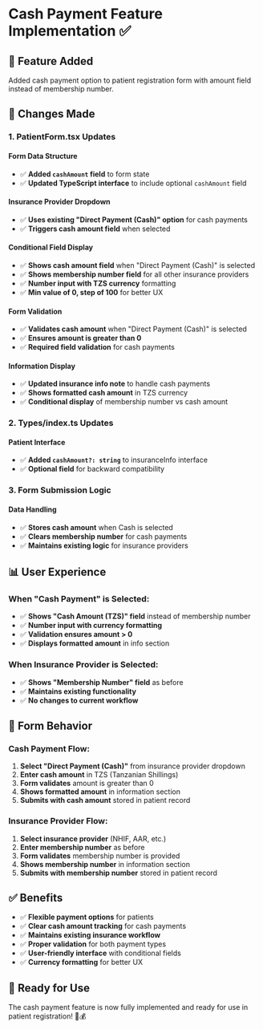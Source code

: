 # Cash Payment Feature Implementation ✅

## 🎯 **Feature Added**

Added cash payment option to patient registration form with amount field instead of membership number.

## 🔧 **Changes Made**

### **1. PatientForm.tsx Updates**

#### **Form Data Structure**
- ✅ **Added `cashAmount` field** to form state
- ✅ **Updated TypeScript interface** to include optional `cashAmount` field

#### **Insurance Provider Dropdown**
- ✅ **Uses existing "Direct Payment (Cash)" option** for cash payments
- ✅ **Triggers cash amount field** when selected

#### **Conditional Field Display**
- ✅ **Shows cash amount field** when "Direct Payment (Cash)" is selected
- ✅ **Shows membership number field** for all other insurance providers
- ✅ **Number input with TZS currency** formatting
- ✅ **Min value of 0, step of 100** for better UX

#### **Form Validation**
- ✅ **Validates cash amount** when "Direct Payment (Cash)" is selected
- ✅ **Ensures amount is greater than 0**
- ✅ **Required field validation** for cash payments

#### **Information Display**
- ✅ **Updated insurance info note** to handle cash payments
- ✅ **Shows formatted cash amount** in TZS currency
- ✅ **Conditional display** of membership number vs cash amount

### **2. Types/index.ts Updates**

#### **Patient Interface**
- ✅ **Added `cashAmount?: string`** to insuranceInfo interface
- ✅ **Optional field** for backward compatibility

### **3. Form Submission Logic**

#### **Data Handling**
- ✅ **Stores cash amount** when Cash is selected
- ✅ **Clears membership number** for cash payments
- ✅ **Maintains existing logic** for insurance providers

## 📊 **User Experience**

### **When "Cash Payment" is Selected:**
- ✅ **Shows "Cash Amount (TZS)" field** instead of membership number
- ✅ **Number input with currency formatting**
- ✅ **Validation ensures amount > 0**
- ✅ **Displays formatted amount** in info section

### **When Insurance Provider is Selected:**
- ✅ **Shows "Membership Number" field** as before
- ✅ **Maintains existing functionality**
- ✅ **No changes to current workflow**

## 🎯 **Form Behavior**

### **Cash Payment Flow:**
1. **Select "Direct Payment (Cash)"** from insurance provider dropdown
2. **Enter cash amount** in TZS (Tanzanian Shillings)
3. **Form validates** amount is greater than 0
4. **Shows formatted amount** in information section
5. **Submits with cash amount** stored in patient record

### **Insurance Provider Flow:**
1. **Select insurance provider** (NHIF, AAR, etc.)
2. **Enter membership number** as before
3. **Form validates** membership number is provided
4. **Shows membership number** in information section
5. **Submits with membership number** stored in patient record

## ✅ **Benefits**

- ✅ **Flexible payment options** for patients
- ✅ **Clear cash amount tracking** for cash payments
- ✅ **Maintains existing insurance workflow**
- ✅ **Proper validation** for both payment types
- ✅ **User-friendly interface** with conditional fields
- ✅ **Currency formatting** for better UX

## 🚀 **Ready for Use**

The cash payment feature is now fully implemented and ready for use in patient registration! 🏥💰
